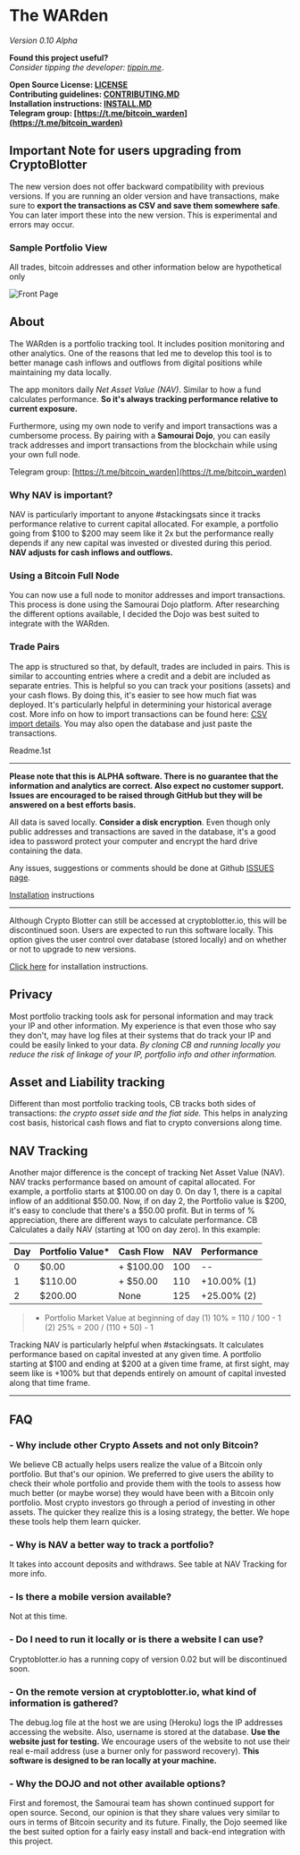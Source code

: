 # The WARden

*Version 0.10 Alpha*

__Found this project useful?__ \
_Consider tipping the developer: [tippin.me](https://tippin.me/@alphaazeta)_.

__Open Source License: [LICENSE](https://github.com/pxsocs/thewarden/blob/master/LICENSE)__\
__Contributing guidelines: [CONTRIBUTING.MD](https://github.com/pxsocs/thewarden/blob/master/CONTRIBUTING.md)__\
__Installation instructions: [INSTALL.MD](https://github.com/pxsocs/thewarden/blob/master/INSTALL.MD)__\
__Telegram group: [https://t.me/bitcoin_warden](https://t.me/bitcoin_warden)__

## Important Note for users upgrading from CryptoBlotter

The new version does not offer backward compatibility with previous versions. If you are running an older version and have transactions, make sure to __export the transactions as CSV and save them somewhere safe__. You can later import these into the new version. This is experimental and errors may occur. 

### Sample Portfolio View
All trades, bitcoin addresses and other information below are hypothetical only

![Front Page](https://github.com/pxsocs/thewarden/blob/master/thewarden/static/images/github_images/portfolio.png)

## About

The WARden is a portfolio tracking tool. It includes position monitoring and other analytics. One of the reasons that led me to develop this tool is to better manage cash inflows and outflows from digital positions while maintaining my data locally.

The app monitors daily _Net Asset Value (NAV)_. Similar to how a fund calculates performance. __So it's always tracking performance relative to current exposure.__

Furthermore, using my own node to verify and import transactions was a cumbersome process. By pairing with a __Samourai Dojo__, you can easily track addresses and import transactions from the blockchain while using your own full node. 

Telegram group: [https://t.me/bitcoin_warden](https://t.me/bitcoin_warden)

### Why NAV is important?

NAV is particularly important to anyone #stackingsats since it tracks performance relative to current capital allocated.
For example, a portfolio going from $100 to $200 may seem like it 2x but the performance really depends if any new capital was invested or divested during this period. __NAV adjusts for cash inflows and outflows.__

### Using a Bitcoin Full Node

You can now use a full node to monitor addresses and import transactions. This process is done using the Samourai Dojo platform. After researching the different options available, I decided the Dojo was best suited to integrate with the WARden. 

### Trade Pairs

The app is structured so that, by default, trades are included in pairs. This is similar to accounting entries where a credit and a debit are included as separate entries.
This is helpful so you can track your positions (assets) and your cash flows.
By doing this, it's easier to see how much fiat was deployed. It's particularly helpful in determining your historical average cost.
More info on how to import transactions can be found here: [CSV import details](http://www.thewarden.io/csvtemplate). You may also open the database and just paste the transactions.

Readme.1st

--------------------------
**Please note that this is ALPHA software. There is no guarantee that the
information and analytics are correct. Also expect no customer support. Issues are encouraged to be raised through GitHub but they will be answered on a best efforts basis.**

All data is saved locally. __Consider a disk encryption__. Even though only public addresses and transactions are saved in the database, it's a good idea to password protect your computer and encrypt the hard drive containing the data. 

Any issues, suggestions or comments should be done at Github [ISSUES page](https://github.com/issues).


[Installation](https://github.com/pxsocs/thewarden/blob/master/INSTALL.MD) instructions

--------------------------
Although Crypto Blotter can still be accessed at cryptoblotter.io, this will be discontinued soon. Users are expected to run this software locally. This option gives the user control over database (stored locally) and on whether or not to upgrade to new versions. 

[Click here](https://github.com/pxsocs/thewarden/blob/master/INSTALL.MD) for installation instructions.

Privacy
--------------------------
Most portfolio tracking tools ask for personal information and may track your IP and other information. My experience is that even those who say they don't, may have log files at their systems that do track your IP and could be easily linked to your data.
_By cloning CB and running locally you reduce the risk of linkage of your IP, portfolio info and other information._

Asset and Liability tracking
--------------------------
Different than most portfolio tracking tools, CB tracks both sides of transactions: _the crypto asset side and the fiat side._ This helps in analyzing cost basis, historical cash flows and fiat to crypto conversions along time.

NAV Tracking
--------------------------
Another major difference is the concept of tracking Net Asset Value (NAV).
NAV tracks performance based on amount of capital allocated. For example, a portfolio starts at $100.00 on day 0. On day 1, there is a capital inflow of an additional $50.00. Now, if on day 2, the Portfolio value is $200, it's easy to conclude that there's a $50.00 profit. But in terms of % appreciation, there are different ways to calculate performance.
CB Calculates a daily NAV (starting at 100 on day zero).
In this example:

Day  | Portfolio Value*| Cash Flow  | NAV  | Performance |
-----|-----------------|------------|------|-------------|
0|$0.00|+ $100.00|100|--|
1|$110.00|+ $50.00 |110|+10.00% (1)|
2|$200.00|None|125|+25.00% (2)|

> * Portfolio Market Value at beginning of day
> (1) 10% = 110 / 100 - 1
> (2) 25% = 200 / (110 + 50) - 1

Tracking NAV is particularly helpful when #stackingsats. It calculates performance based on capital invested at any given time. A portfolio starting at $100 and ending at $200 at a given time frame, at first sight, may seem like is +100% but that depends entirely on amount of capital invested
along that time frame.

--------------------------

## FAQ

### - Why include other Crypto Assets and not only Bitcoin?

We believe CB actually helps users realize the value of a Bitcoin only portfolio. But that's our opinion. We preferred to give users the ability to check their whole portfolio and provide them with the tools to assess how much better (or maybe worse) they would have been with a Bitcoin only portfolio.
Most crypto investors go through a period of investing in other assets. The quicker they realize this is a losing strategy, the better. We hope these tools help them learn quicker.

### - Why is NAV a better way to track a portfolio?

It takes into account deposits and withdraws. See table at NAV Tracking for more info.

### - Is there a mobile version available?

Not at this time.

### - Do I need to run it locally or is there a website I can use?

Cryptoblotter.io has a running copy of version 0.02 but will be discontinued soon.

### - On the remote version at cryptoblotter.io, what kind of information is gathered?

The debug.log file at the host we are using (Heroku) logs the IP addresses accessing the website. Also, username is stored at the database. __Use the website just for testing.__ We encourage users of the website to not use their real e-mail address (use a burner only for password recovery). __This software is designed to be ran locally at your machine.__

### - Why the DOJO and not other available options?

First and foremost, the Samourai team has shown continued support for open source. 
Second, our opinion is that they share values very similar to ours in terms of Bitcoin security and its future. 
Finally, the Dojo seemed like the best suited option for a fairly easy install and back-end integration with this project. 
